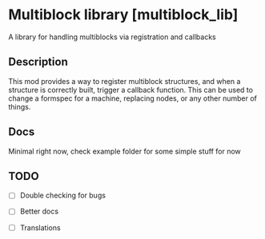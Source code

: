 # Multiblock library [multiblock\_lib]

A library for handling multiblocks via registration and callbacks

## Description
This mod provides a way to register multiblock structures, and when a structure is correctly built, trigger a callback function. This can be used to change a formspec for a machine, replacing nodes, or any other number of things.

## Docs
Minimal right now, check example folder for some simple stuff for now

## TODO
- [ ] Double checking for bugs
- [ ] Better docs
- [ ] Translations

